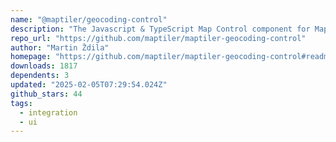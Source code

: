 ```yaml
---
name: "@maptiler/geocoding-control"
description: "The Javascript & TypeScript Map Control component for MapTiler Geocoding service. Easy to be integrated into any JavaScript mapping application."
repo_url: "https://github.com/maptiler/maptiler-geocoding-control"
author: "Martin Ždila"
homepage: "https://github.com/maptiler/maptiler-geocoding-control#readme"
downloads: 1817
dependents: 3
updated: "2025-02-05T07:29:54.024Z"
github_stars: 44
tags: 
  - integration
  - ui
---
```

